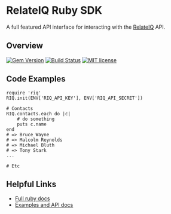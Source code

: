 # RelateIQ Ruby SDK

A full featured API interface for interacting with the [RelateIQ](https://relateiq.com) API. 

## Overview

[![Gem Version](https://img.shields.io/gem/v/riq.svg)](http://badge.fury.io/rb/riq)
[![Build Status](https://magnum.travis-ci.com/relateiq/ruby-sdk.svg?token=xxjSCPFbqdpe6wKPqUwA&branch=master)](https://magnum.travis-ci.com/relateiq/ruby-sdk)
[![MIT license](http://img.shields.io/badge/license-MIT-blue.svg)](http://opensource.org/licenses/MIT)

## Code Examples

    require 'riq'
    RIQ.init(ENV['RIQ_API_KEY'], ENV['RIQ_API_SECRET'])

    # Contacts
    RIQ.contacts.each do |c|
        # do something
        puts c.name
    end
    # => Bruce Wayne
    # => Malcolm Reynolds
    # => Michael Bluth
    # => Tony Stark
    ...

    # Etc


## Helpful Links

* [Full ruby docs](http://www.rubydoc.info/gems/riq)
* [Examples and API docs](https://api.relateiq.com/#/ruby)